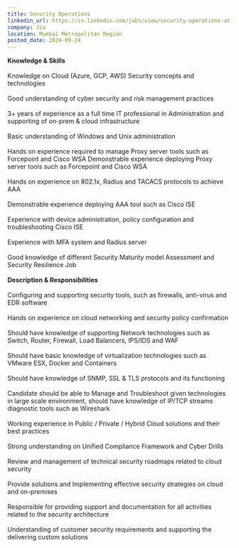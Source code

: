 ```yaml
---
title: Security Operations
linkedin_url: https://in.linkedin.com/jobs/view/security-operations-at-jio-4032577897?position=58&pageNum=0&refId=qn6QhdJ1CFxGLxYGx7p%2BKA%3D%3D&trackingId=6OeQ4gbwKE0XD%2BErQAWa4w%3D%3D
company: Jio
location: Mumbai Metropolitan Region
posted_date: 2024-09-24
---
```


<div class="description__text description__text--rich">
<section class="show-more-less-html" data-max-lines="5">
<div class="show-more-less-html__markup show-more-less-html__markup--clamp-after-5 relative overflow-hidden">
<strong>Knowledge &amp; Skills<br/><br/></strong>Knowledge on Cloud (Azure, GCP, AWS) Security concepts and technologies<br/><br/>Good understanding of cyber security and risk management practices<br/><br/>3+ years of experience as a full time IT professional in Administration and supporting of on-prem &amp; cloud infrastructure<br/><br/>Basic understanding of Windows and Unix administration<br/><br/>Hands on experience required to manage Proxy server tools such as Forcepoint and Cisco WSA Demonstrable experience deploying Proxy server tools such as Forcepoint and Cisco WSA<br/><br/>Hands on experience on 802.1x, Radius and TACACS protocols to achieve AAA<br/><br/>Demonstrable experience deploying AAA tool such as Cisco ISE<br/><br/>Experience with device administration, policy configuration and troubleshooting Cisco ISE<br/><br/>Experience with MFA system and Radius server<br/><br/>Good knowledge of different Security Maturity model Assessment and Security Resilience Job<br/><br/><strong>Description &amp; Responsibilities<br/><br/></strong>Configuring and supporting security tools, such as firewalls, anti-virus and EDR software<br/><br/>Hands on experience on cloud networking and security policy confirmation<br/><br/>Should have knowledge of supporting Network technologies such as Switch, Router, Firewall, Load Balancers, IPS/IDS and WAF<br/><br/>Should have basic knowledge of virtualization technologies such as VMware ESX, Docker and Containers<br/><br/>Should have knowledge of SNMP, SSL &amp; TLS protocols and its functioning<br/><br/>Candidate should be able to Manage and Troubleshoot given technologies in large scale environment, should have knowledge of IP/TCP streams diagnostic tools such as Wireshark<br/><br/>Working experience in Public / Private / Hybrid Cloud solutions and their best practices<br/><br/>Strong understanding on Unified Compliance Framework and Cyber Drills<br/><br/>Review and management of technical security roadmaps related to cloud security<br/><br/>Provide solutions and Implementing effective security strategies on cloud and on-premises<br/><br/>Responsible for providing support and documentation for all activities related to the security architecture<br/><br/>Understanding of customer security requirements and supporting the delivering custom solutions
        </div>


<!-- --> </section>
</div>